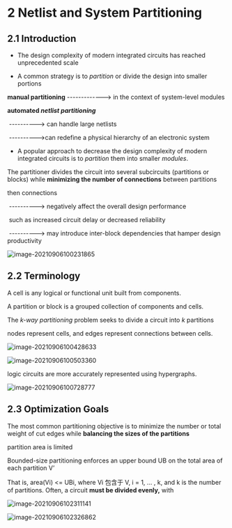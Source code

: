 # 2 Netlist and System Partitioning

## **2.1 Introduction** 

- The design complexity of modern integrated circuits has reached unprecedented scale

- A common strategy is to *partition* or divide the design into smaller portions

 **manual partitioning** -------------> in the context of system-level modules

 **automated *netlist partitioning*** 

​                      ----------> can handle large netlists 

​                      ---------->can redefine a physical hierarchy of an electronic system

-  A popular approach to decrease the design complexity of modern integrated circuits is to *partition* them into smaller *modules*. 

The partitioner divides the circuit into several subcircuits (partitions or blocks) while **minimizing the number of connections** between partitions

then connections

​                     ---------->    negatively affect the overall design performance

​                                                                      such as increased circuit delay or decreased reliability

​                     ---------->     may introduce inter-block dependencies that hamper design productivity

![image-20210906100231865](C:\Users\ASUS\AppData\Roaming\Typora\typora-user-images\image-20210906100231865.png)

## **2.2 Terminology**

A cell is any logical or functional unit built from components.

A partition or block is a grouped collection of components and cells.

The *k-way partitioning* problem seeks to divide a circuit into *k* partitions

nodes represent cells, and edges represent connections between cells. 

![image-20210906100428633](C:\Users\ASUS\AppData\Roaming\Typora\typora-user-images\image-20210906100428633.png)

![image-20210906100503360](C:\Users\ASUS\AppData\Roaming\Typora\typora-user-images\image-20210906100503360.png)

logic circuits are more accurately represented using hypergraphs.

![image-20210906100728777](C:\Users\ASUS\AppData\Roaming\Typora\typora-user-images\image-20210906100728777.png)

## **2.3 Optimization Goals**

The most common partitioning objective is to minimize the number or total weight of cut edges while **balancing the sizes of the partitions**

partition area is limited

Bounded-size partitioning enforces an upper bound UB on the total area of each partition V’

That is, area(Vi) <= UBi, where Vi 包含于 V, i = 1, … , k, and k is the  number of partitions. Often, a circuit **must be divided evenly,** with

![image-20210906102311141](C:\Users\ASUS\AppData\Roaming\Typora\typora-user-images\image-20210906102311141.png)

![image-20210906102326862](C:\Users\ASUS\AppData\Roaming\Typora\typora-user-images\image-20210906102326862.png)

